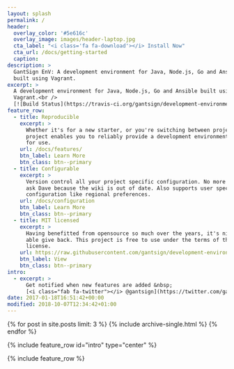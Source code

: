 ```yaml
---
layout: splash
permalink: /
header:
  overlay_color: '#5e616c'
  overlay_image: images/header-laptop.jpg
  cta_label: "<i class='fa fa-download'></i> Install Now"
  cta_url: /docs/getting-started
  caption:
description: >
  GantSign EnV: A development environment for Java, Node.js, Go and Ansible
  built using Vagrant.
excerpt: >
  A development environment for Java, Node.js, Go and Ansible built using
  Vagrant.<br />
  [![Build Status](https://travis-ci.org/gantsign/development-environment.svg?branch=master)](https://travis-ci.org/gantsign/development-environment)
feature_row:
  - title: Reproducible
    excerpt: >
      Whether it's for a new starter, or you're switching between projects, this
      project enables you to reliably provide a development environment ready
      for use.
    url: /docs/features/
    btn_label: Learn More
    btn_class: btn--primary
  - title: Configurable
    excerpt: >
      Version control all your project specific configuration. No more having to
      ask Dave because the wiki is out of date. Also supports user specific
      configuration like regional preferences.
    url: /docs/configuration
    btn_label: Learn More
    btn_class: btn--primary
  - title: MIT licensed
    excerpt: >
      Having benefitted from opensource so much over the years, it's nice to be
      able give back. This project is free to use under the terms of the MIT
      license.
    url: https://raw.githubusercontent.com/gantsign/development-environment/master/LICENSE
    btn_label: View
    btn_class: btn--primary
intro:
  - excerpt: >
      Get notified when new features are added &nbsp;
      [<i class="fab fa-twitter"></i> @gantsign](https://twitter.com/gantsign){: .btn .btn--twitter}
date: 2017-01-18T16:51:42+00:00
modified: 2018-10-07T12:34:42+01:00
---
```


<div class="home_news">
{% for post in site.posts limit: 3 %}
  {% include archive-single.html %}
{% endfor %}
</div>

{% include feature_row id="intro" type="center" %}

{% include feature_row %}
